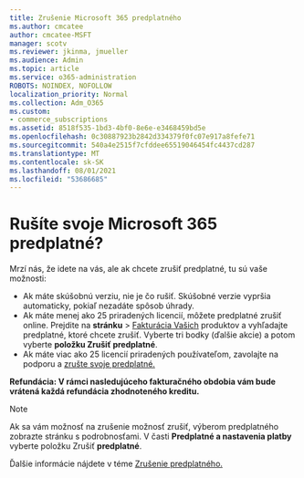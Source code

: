 ```yaml
---
title: Zrušenie Microsoft 365 predplatného
ms.author: cmcatee
author: cmcatee-MSFT
manager: scotv
ms.reviewer: jkinma, jmueller
ms.audience: Admin
ms.topic: article
ms.service: o365-administration
ROBOTS: NOINDEX, NOFOLLOW
localization_priority: Normal
ms.collection: Adm_O365
ms.custom:
- commerce_subscriptions
ms.assetid: 8518f535-1bd3-4bf0-8e6e-e3468459bd5e
ms.openlocfilehash: 0c30887923b2842d334379f0fc07e917a8fefe71
ms.sourcegitcommit: 540a4e2515f7cfddee65519046454fc4437cd287
ms.translationtype: MT
ms.contentlocale: sk-SK
ms.lasthandoff: 08/01/2021
ms.locfileid: "53686685"
---
```

# <a name="canceling-your-microsoft-365-subscription"></a>Rušíte svoje Microsoft 365 predplatné?

Mrzí nás, že idete na vás, ale ak chcete zrušiť predplatné, tu sú vaše možnosti:
  
- Ak máte skúšobnú verziu, nie je čo rušiť. Skúšobné verzie vypršia automaticky, pokiaľ nezadáte spôsob úhrady.
- Ak máte menej ako 25 priradených licencií, môžete predplatné zrušiť online. Prejdite na **stránku** \> [Fakturácia Vašich](https://go.microsoft.com/fwlink/p/?linkid=842054) produktov a vyhľadajte predplatné, ktoré chcete zrušiť. Vyberte tri bodky (ďalšie akcie) a potom vyberte **položku Zrušiť predplatné**.
- Ak máte viac ako 25 licencií priradených používateľom, zavolajte na podporu a [zrušte svoje predplatné.](https://go.microsoft.com/fwlink/p/?linkid=518322)

**Refundácia: V rámci nasledujúceho fakturačného obdobia vám bude vrátená každá refundácia zhodnoteného kreditu.**

> [!NOTE]
> Ak sa vám možnosť na zrušenie možnosť zrušiť, výberom predplatného zobrazte stránku s podrobnosťami. V časti **Predplatné a nastavenia platby** vyberte položku Zrušiť **predplatné**.

Ďalšie informácie nájdete v téme [Zrušenie predplatného.](/microsoft-365/commerce/subscriptions/cancel-your-subscription)